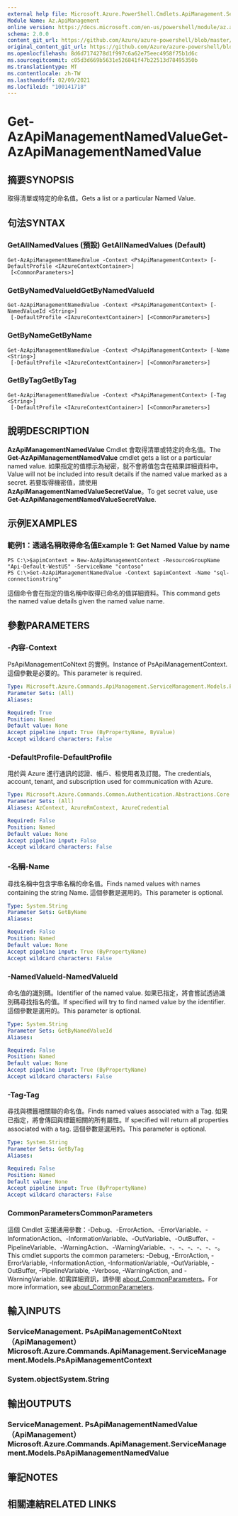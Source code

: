 ```yaml
---
external help file: Microsoft.Azure.PowerShell.Cmdlets.ApiManagement.ServiceManagement.dll-Help.xml
Module Name: Az.ApiManagement
online version: https://docs.microsoft.com/en-us/powershell/module/az.apimanagement/get-azapimanagementnamedvalue
schema: 2.0.0
content_git_url: https://github.com/Azure/azure-powershell/blob/master/src/ApiManagement/ApiManagement/help/Get-AzApiManagementNamedValue.md
original_content_git_url: https://github.com/Azure/azure-powershell/blob/master/src/ApiManagement/ApiManagement/help/Get-AzApiManagementNamedValue.md
ms.openlocfilehash: 8d6d7174278d1f997c6a62e75eec4958f75b1d6c
ms.sourcegitcommit: c05d3d669b5631e526841f47b22513d78495350b
ms.translationtype: MT
ms.contentlocale: zh-TW
ms.lasthandoff: 02/09/2021
ms.locfileid: "100141718"
---
```

# <span data-ttu-id="e5ac3-101">Get-AzApiManagementNamedValue</span><span class="sxs-lookup"><span data-stu-id="e5ac3-101">Get-AzApiManagementNamedValue</span></span>

## <span data-ttu-id="e5ac3-102">摘要</span><span class="sxs-lookup"><span data-stu-id="e5ac3-102">SYNOPSIS</span></span>
<span data-ttu-id="e5ac3-103">取得清單或特定的命名值。</span><span class="sxs-lookup"><span data-stu-id="e5ac3-103">Gets a list or a particular Named Value.</span></span>

## <span data-ttu-id="e5ac3-104">句法</span><span class="sxs-lookup"><span data-stu-id="e5ac3-104">SYNTAX</span></span>

### <span data-ttu-id="e5ac3-105">GetAllNamedValues (預設) </span><span class="sxs-lookup"><span data-stu-id="e5ac3-105">GetAllNamedValues (Default)</span></span>
```
Get-AzApiManagementNamedValue -Context <PsApiManagementContext> [-DefaultProfile <IAzureContextContainer>]
 [<CommonParameters>]
```

### <span data-ttu-id="e5ac3-106">GetByNamedValueId</span><span class="sxs-lookup"><span data-stu-id="e5ac3-106">GetByNamedValueId</span></span>
```
Get-AzApiManagementNamedValue -Context <PsApiManagementContext> [-NamedValueId <String>]
 [-DefaultProfile <IAzureContextContainer>] [<CommonParameters>]
```

### <span data-ttu-id="e5ac3-107">GetByName</span><span class="sxs-lookup"><span data-stu-id="e5ac3-107">GetByName</span></span>
```
Get-AzApiManagementNamedValue -Context <PsApiManagementContext> [-Name <String>]
 [-DefaultProfile <IAzureContextContainer>] [<CommonParameters>]
```

### <span data-ttu-id="e5ac3-108">GetByTag</span><span class="sxs-lookup"><span data-stu-id="e5ac3-108">GetByTag</span></span>
```
Get-AzApiManagementNamedValue -Context <PsApiManagementContext> [-Tag <String>]
 [-DefaultProfile <IAzureContextContainer>] [<CommonParameters>]
```

## <span data-ttu-id="e5ac3-109">說明</span><span class="sxs-lookup"><span data-stu-id="e5ac3-109">DESCRIPTION</span></span>
<span data-ttu-id="e5ac3-110">**AzApiManagementNamedValue** Cmdlet 會取得清單或特定的命名值。</span><span class="sxs-lookup"><span data-stu-id="e5ac3-110">The **Get-AzApiManagementNamedValue** cmdlet gets a list or a particular named value.</span></span>
<span data-ttu-id="e5ac3-111">如果指定的值標示為秘密，就不會將值包含在結果詳細資料中。</span><span class="sxs-lookup"><span data-stu-id="e5ac3-111">Value will not be included into result details if the named value marked as a secret.</span></span> <span data-ttu-id="e5ac3-112">若要取得機密值，請使用 **AzApiManagementNamedValueSecretValue**。</span><span class="sxs-lookup"><span data-stu-id="e5ac3-112">To get secret value, use **Get-AzApiManagementNamedValueSecretValue**.</span></span>

## <span data-ttu-id="e5ac3-113">示例</span><span class="sxs-lookup"><span data-stu-id="e5ac3-113">EXAMPLES</span></span>

### <span data-ttu-id="e5ac3-114">範例1：透過名稱取得命名值</span><span class="sxs-lookup"><span data-stu-id="e5ac3-114">Example 1: Get Named Value by name</span></span>
```
PS C:\>$apimContext = New-AzApiManagementContext -ResourceGroupName "Api-Default-WestUS" -ServiceName "contoso"
PS C:\>Get-AzApiManagementNamedValue -Context $apimContext -Name "sql-connectionstring"
```

<span data-ttu-id="e5ac3-115">這個命令會在指定的值名稱中取得已命名的值詳細資料。</span><span class="sxs-lookup"><span data-stu-id="e5ac3-115">This command gets the named value details given the named value name.</span></span>

## <span data-ttu-id="e5ac3-116">參數</span><span class="sxs-lookup"><span data-stu-id="e5ac3-116">PARAMETERS</span></span>

### <span data-ttu-id="e5ac3-117">-內容</span><span class="sxs-lookup"><span data-stu-id="e5ac3-117">-Context</span></span>
<span data-ttu-id="e5ac3-118">PsApiManagementCoNtext 的實例。</span><span class="sxs-lookup"><span data-stu-id="e5ac3-118">Instance of PsApiManagementContext.</span></span>
<span data-ttu-id="e5ac3-119">這個參數是必要的。</span><span class="sxs-lookup"><span data-stu-id="e5ac3-119">This parameter is required.</span></span>

```yaml
Type: Microsoft.Azure.Commands.ApiManagement.ServiceManagement.Models.PsApiManagementContext
Parameter Sets: (All)
Aliases:

Required: True
Position: Named
Default value: None
Accept pipeline input: True (ByPropertyName, ByValue)
Accept wildcard characters: False
```

### <span data-ttu-id="e5ac3-120">-DefaultProfile</span><span class="sxs-lookup"><span data-stu-id="e5ac3-120">-DefaultProfile</span></span>
<span data-ttu-id="e5ac3-121">用於與 Azure 進行通訊的認證、帳戶、租使用者及訂閱。</span><span class="sxs-lookup"><span data-stu-id="e5ac3-121">The credentials, account, tenant, and subscription used for communication with Azure.</span></span>

```yaml
Type: Microsoft.Azure.Commands.Common.Authentication.Abstractions.Core.IAzureContextContainer
Parameter Sets: (All)
Aliases: AzContext, AzureRmContext, AzureCredential

Required: False
Position: Named
Default value: None
Accept pipeline input: False
Accept wildcard characters: False
```

### <span data-ttu-id="e5ac3-122">-名稱</span><span class="sxs-lookup"><span data-stu-id="e5ac3-122">-Name</span></span>
<span data-ttu-id="e5ac3-123">尋找名稱中包含字串名稱的命名值。</span><span class="sxs-lookup"><span data-stu-id="e5ac3-123">Finds named values with names containing the string Name.</span></span>
<span data-ttu-id="e5ac3-124">這個參數是選用的。</span><span class="sxs-lookup"><span data-stu-id="e5ac3-124">This parameter is optional.</span></span>

```yaml
Type: System.String
Parameter Sets: GetByName
Aliases:

Required: False
Position: Named
Default value: None
Accept pipeline input: True (ByPropertyName)
Accept wildcard characters: False
```

### <span data-ttu-id="e5ac3-125">-NamedValueId</span><span class="sxs-lookup"><span data-stu-id="e5ac3-125">-NamedValueId</span></span>
<span data-ttu-id="e5ac3-126">命名值的識別碼。</span><span class="sxs-lookup"><span data-stu-id="e5ac3-126">Identifier of the named value.</span></span>
<span data-ttu-id="e5ac3-127">如果已指定，將會嘗試透過識別碼尋找指名的值。</span><span class="sxs-lookup"><span data-stu-id="e5ac3-127">If specified will try to find named value by the identifier.</span></span>
<span data-ttu-id="e5ac3-128">這個參數是選用的。</span><span class="sxs-lookup"><span data-stu-id="e5ac3-128">This parameter is optional.</span></span>

```yaml
Type: System.String
Parameter Sets: GetByNamedValueId
Aliases:

Required: False
Position: Named
Default value: None
Accept pipeline input: True (ByPropertyName)
Accept wildcard characters: False
```

### <span data-ttu-id="e5ac3-129">-Tag</span><span class="sxs-lookup"><span data-stu-id="e5ac3-129">-Tag</span></span>
<span data-ttu-id="e5ac3-130">尋找與標籤相關聯的命名值。</span><span class="sxs-lookup"><span data-stu-id="e5ac3-130">Finds named values associated with a Tag.</span></span>
<span data-ttu-id="e5ac3-131">如果已指定，將會傳回與標籤相關的所有屬性。</span><span class="sxs-lookup"><span data-stu-id="e5ac3-131">If specified will return all properties associated with a tag.</span></span>
<span data-ttu-id="e5ac3-132">這個參數是選用的。</span><span class="sxs-lookup"><span data-stu-id="e5ac3-132">This parameter is optional.</span></span>

```yaml
Type: System.String
Parameter Sets: GetByTag
Aliases:

Required: False
Position: Named
Default value: None
Accept pipeline input: True (ByPropertyName)
Accept wildcard characters: False
```

### <span data-ttu-id="e5ac3-133">CommonParameters</span><span class="sxs-lookup"><span data-stu-id="e5ac3-133">CommonParameters</span></span>
<span data-ttu-id="e5ac3-134">這個 Cmdlet 支援通用參數：-Debug、-ErrorAction、-ErrorVariable、-InformationAction、-InformationVariable、-OutVariable、-OutBuffer、-PipelineVariable、-WarningAction、-WarningVariable、-、-、-、-、-、-。</span><span class="sxs-lookup"><span data-stu-id="e5ac3-134">This cmdlet supports the common parameters: -Debug, -ErrorAction, -ErrorVariable, -InformationAction, -InformationVariable, -OutVariable, -OutBuffer, -PipelineVariable, -Verbose, -WarningAction, and -WarningVariable.</span></span> <span data-ttu-id="e5ac3-135">如需詳細資訊，請參閱 [about_CommonParameters](http://go.microsoft.com/fwlink/?LinkID=113216)。</span><span class="sxs-lookup"><span data-stu-id="e5ac3-135">For more information, see [about_CommonParameters](http://go.microsoft.com/fwlink/?LinkID=113216).</span></span>

## <span data-ttu-id="e5ac3-136">輸入</span><span class="sxs-lookup"><span data-stu-id="e5ac3-136">INPUTS</span></span>

### <span data-ttu-id="e5ac3-137">ServiceManagement. PsApiManagementCoNtext （ApiManagement）</span><span class="sxs-lookup"><span data-stu-id="e5ac3-137">Microsoft.Azure.Commands.ApiManagement.ServiceManagement.Models.PsApiManagementContext</span></span>

### <span data-ttu-id="e5ac3-138">System.object</span><span class="sxs-lookup"><span data-stu-id="e5ac3-138">System.String</span></span>

## <span data-ttu-id="e5ac3-139">輸出</span><span class="sxs-lookup"><span data-stu-id="e5ac3-139">OUTPUTS</span></span>

### <span data-ttu-id="e5ac3-140">ServiceManagement. PsApiManagementNamedValue （ApiManagement）</span><span class="sxs-lookup"><span data-stu-id="e5ac3-140">Microsoft.Azure.Commands.ApiManagement.ServiceManagement.Models.PsApiManagementNamedValue</span></span>

## <span data-ttu-id="e5ac3-141">筆記</span><span class="sxs-lookup"><span data-stu-id="e5ac3-141">NOTES</span></span>

## <span data-ttu-id="e5ac3-142">相關連結</span><span class="sxs-lookup"><span data-stu-id="e5ac3-142">RELATED LINKS</span></span>
